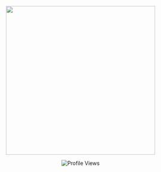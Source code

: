 <p align="center"><a href="https://ayxdacat.lol/" target="_blank"><img src="https://ayxdacat.lol/i/7tdY3KGC.jpg" widht=400 height=400></a></p>

<div align="center">
  <img src="https://komarev.com/ghpvc/?username=ayxkaddd&color=grey&style=plastic" alt="Profile Views">
</div>
